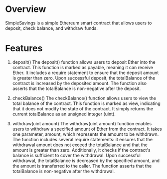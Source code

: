 # Overview
SimpleSavings is a simple Ethereum smart contract that allows users to deposit, check balance, and withdraw funds.
# Features
1. deposit()
The deposit() function allows users to deposit Ether into the contract. This function is marked as payable, meaning it can receive Ether. It includes a require statement to ensure that the deposit amount is greater than zero. Upon successful deposit, the totalBalance of the contract is increased by the deposited amount. The function also asserts that the totalBalance is non-negative after the deposit.

2. checkBalance()
The checkBalance() function allows users to view the total balance of the contract. This function is marked as view, indicating that it does not modify the state of the contract. It simply returns the current totalBalance as an unsigned integer (uint).

3. withdraw(uint amount)
The withdraw(uint amount) function enables users to withdraw a specified amount of Ether from the contract. It takes one parameter, amount, which represents the amount to be withdrawn. The function includes several require statements: it ensures that the withdrawal amount does not exceed the totalBalance and that the amount is greater than zero. Additionally, it checks if the contract's balance is sufficient to cover the withdrawal. Upon successful withdrawal, the totalBalance is decreased by the specified amount, and the amount is transferred to the caller. The function asserts that the totalBalance is non-negative after the withdrawal.
